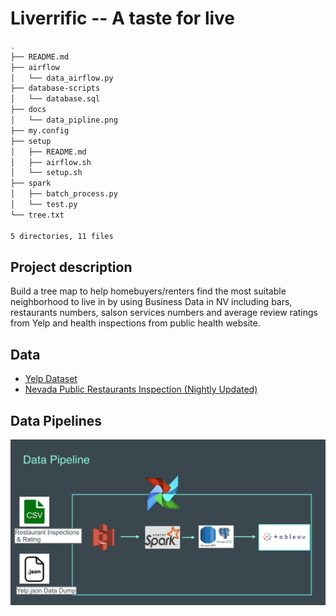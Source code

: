 # Liverrific  -- A taste for live
```bash
.
├── README.md
├── airflow
│   └── data_airflow.py
├── database-scripts
│   └── database.sql
├── docs
│   └── data_pipline.png
├── my.config
├── setup
│   ├── README.md
│   ├── airflow.sh
│   └── setup.sh
├── spark
│   ├── batch_process.py
│   └── test.py
└── tree.txt

5 directories, 11 files
```
## Project description
  Build a tree map to help homebuyers/renters find the most suitable neighborhood to live in by using Business Data in NV including bars, restaurants numbers, salson services numbers and average review ratings from Yelp and health inspections from  public health website.
## Data
* [Yelp Dataset]( https://www.yelp.com/dataset/challenge)
* [Nevada Public Restaurants Inspection (Nightly Updated)](https://www.southernnevadahealthdistrict.org/permits-and-regulations/restaurant-inspections/developers/)
## Data Pipelines
![alt text](https://github.com/YOUYOU1205/YelpNeighborhoodBigData/blob/master/docs/data_pipline.png)

